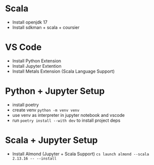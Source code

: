 # Scala
- Install openjdk 17
- Install sdkman + scala + coursier

# VS Code
- Install Python Extension
- Install Jupyter Extention
- Install Metals Extension (Scala Language Support)
# Python + Jupyter Setup
- install poetry
- create venv `python -m venv venv`
- use venv as interpreter in jupyter notebook and vscode
- run `poetry install --with dev` to install project deps
# Scala + Jupyter Setup
- Install Almond (Jupyter + Scala Support) `cs launch almond --scala 2.13.16 -- --install`
